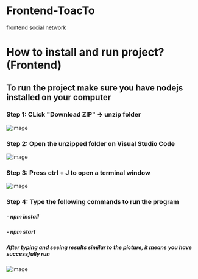 # Frontend-ToacTo
frontend social network
# How to install and run project? (Frontend)
## To run the project make sure you have nodejs installed on your computer
### Step 1: CLick "Download ZIP" -> unzip folder
![image](https://github.com/LeCongTuan2608/FrondEnd-ToacTo/assets/93369087/440421f8-4920-47b0-a175-8735577453cb)

### Step 2: Open the unzipped folder on Visual Studio Cođe
![image](https://github.com/LeCongTuan2608/FrondEnd-ToacTo/assets/93369087/b6596d2f-b801-4bec-abd5-930a5b310e33)

### Step 3: Press ctrl + J to open a terminal window
![image](https://github.com/LeCongTuan2608/FrondEnd-ToacTo/assets/93369087/8a568363-2252-4ff1-8e43-657ef3f70f75)

### Step 4: Type the following commands to run the program
##### - npm install
##### - npm start

##### After typing and seeing results similar to the picture, it means you have successfully run
![image](https://github.com/LeCongTuan2608/FrondEnd-ToacTo/assets/93369087/1b56ca8d-f56e-4f93-8f92-f1e9b9aa6aac)




